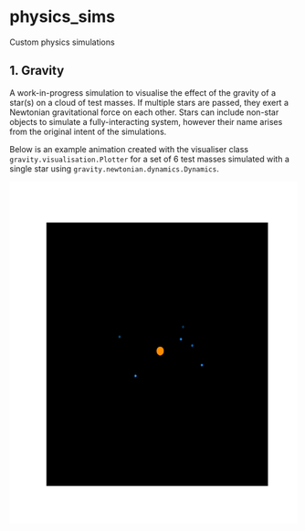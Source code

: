 # physics_sims
Custom physics simulations

## 1. Gravity

A work-in-progress simulation to visualise the effect of the gravity of a star(s) on a cloud of test masses. If multiple stars are passed, they exert a Newtonian gravitational force on each other. Stars can include non-star objects to simulate a fully-interacting system, however their name arises from the original intent of the simulations.

Below is an example animation created with the visualiser class `gravity.visualisation.Plotter` for a set of 6 test masses simulated with a single star using `gravity.newtonian.dynamics.Dynamics`.

<img src="https://github.com/erick-hm/physics_sims/blob/main/visuals/gravity_example.gif" width="600" height="600" />